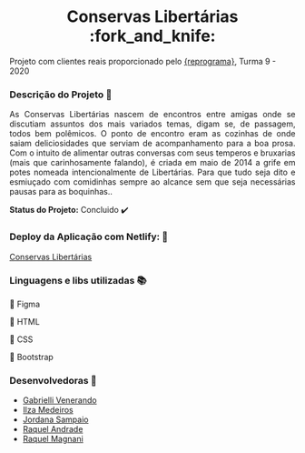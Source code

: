  <h1 align="center"> Conservas Libertárias :fork_and_knife: </h1> 
 
 Projeto com clientes reais proporcionado pelo [{reprograma}](https://github.com/reprograma), Turma 9 - 2020
 
 
### Descrição do Projeto :open_file_folder:
 
<p align="justify"> As Conservas Libertárias nascem de encontros entre amigas onde se discutiam assuntos dos mais variados temas, digam se, de passagem, todos bem polêmicos. O ponto de encontro eram as cozinhas de onde saiam deliciosidades que serviam de acompanhamento para a boa prosa. Com o intuito de alimentar outras conversas com seus temperos e bruxarias (mais que carinhosamente falando), é criada em maio de 2014 a grife em potes nomeada intencionalmente de Libertárias. Para que tudo seja dito e esmiuçado com comidinhas sempre ao alcance sem que seja necessárias pausas para as boquinhas.. </p>

<strong>Status do Projeto:</strong> Concluido :heavy_check_mark:

### Deploy da Aplicação com Netlify: :dash:
[Conservas Libertárias](https://www.conservaslibertarias.com.br/)

### Linguagens e libs utilizadas :books:
:pushpin: Figma

:pushpin: HTML

:pushpin: CSS

:pushpin: Bootstrap


### Desenvolvedoras :raising_hand:
* [Gabrielli Venerando](https://github.com/gabriellivenerando)
* [Ilza Medeiros](https://github.com/ilzinha)
* [Jordana Sampaio](https://github.com/jordanasampaio)
* [Raquel Andrade](https://github.com/RaquelBennington)
* [Raquel Magnani](https://github.com/RaquelMagnani)
